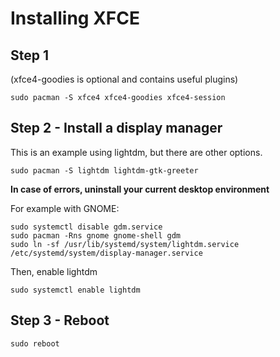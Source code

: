 # Installing XFCE
## Step 1
(xfce4-goodies is optional and contains useful plugins)

```sudo pacman -S xfce4 xfce4-goodies xfce4-session```
## Step 2 - Install a display manager
This is an example using lightdm, but there are other options.
```
sudo pacman -S lightdm lightdm-gtk-greeter
```
**In case of errors, uninstall your current desktop environment**

For example with GNOME:
```
sudo systemctl disable gdm.service
sudo pacman -Rns gnome gnome-shell gdm
sudo ln -sf /usr/lib/systemd/system/lightdm.service /etc/systemd/system/display-manager.service
```
Then, enable lightdm
```
sudo systemctl enable lightdm
```

## Step 3 - Reboot
```
sudo reboot
```
